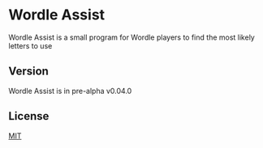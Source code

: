 # Wordle Assist

Wordle Assist is a small program for Wordle players to find the most likely letters to use

## Version

Wordle Assist is in pre-alpha v0.04.0

## License
[MIT](https://choosealicense.com/licenses/mit/)
